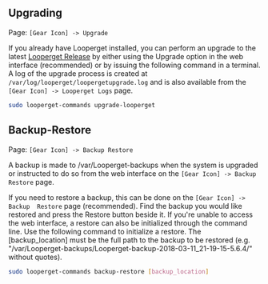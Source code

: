 ## Upgrading

Page\: `[Gear Icon] -> Upgrade`

If you already have Looperget installed, you can perform an upgrade to the latest [Looperget Release](https://github.com/aot-inc/Looperget/releases) by either using the Upgrade option in the web interface (recommended) or by issuing the following command in a terminal. A log of the upgrade process is created at ``/var/log/looperget/loopergetupgrade.log`` and is also available from the `[Gear Icon] -> Looperget Logs` page.

```bash
sudo looperget-commands upgrade-looperget
```

## Backup-Restore

Page\: `[Gear Icon] -> Backup Restore`

A backup is made to /var/Looperget-backups when the system is upgraded or instructed to do so from the web interface on the ``[Gear Icon] -> Backup Restore`` page.

If you need to restore a backup, this can be done on the ``[Gear Icon] -> Backup  Restore`` page (recommended). Find the backup
you would like restored and press the Restore button beside it. If you're unable to access the web interface, a restore can also be initialized through the command line. Use the following command to initialize a restore. The \[backup_location\] must be the full path to the backup to be restored (e.g. "/var/Looperget-backups/Looperget-backup-2018-03-11\_21-19-15-5.6.4/" without quotes).

```bash
sudo looperget-commands backup-restore [backup_location]
```
